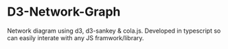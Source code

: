 # D3-Network-Graph
Network diagram using d3, d3-sankey & cola.js.
Developed in typescript so can easily interate with any JS framwork/library.
